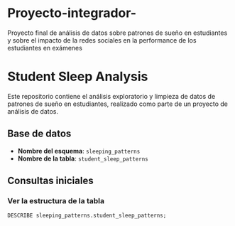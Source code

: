 # Proyecto-integrador-
Proyecto final de análisis de datos sobre patrones de sueño en estudiantes y sobre el impacto de la redes sociales en la performance de los estudiantes en exámenes 

# Student Sleep Analysis

Este repositorio contiene el análisis exploratorio y limpieza de datos de patrones de sueño en estudiantes, realizado como parte de un proyecto de análisis de datos.

## Base de datos
- **Nombre del esquema**: `sleeping_patterns`
- **Nombre de la tabla**: `student_sleep_patterns`

## Consultas iniciales

### Ver la estructura de la tabla
```sql
DESCRIBE sleeping_patterns.student_sleep_patterns;
